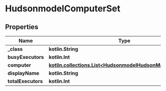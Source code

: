 
# HudsonmodelComputerSet

## Properties
Name | Type | Description | Notes
------------ | ------------- | ------------- | -------------
**_class** | **kotlin.String** |  |  [optional]
**busyExecutors** | **kotlin.Int** |  |  [optional]
**computer** | [**kotlin.collections.List&lt;HudsonmodelHudsonMasterComputer&gt;**](HudsonmodelHudsonMasterComputer.md) |  |  [optional]
**displayName** | **kotlin.String** |  |  [optional]
**totalExecutors** | **kotlin.Int** |  |  [optional]



